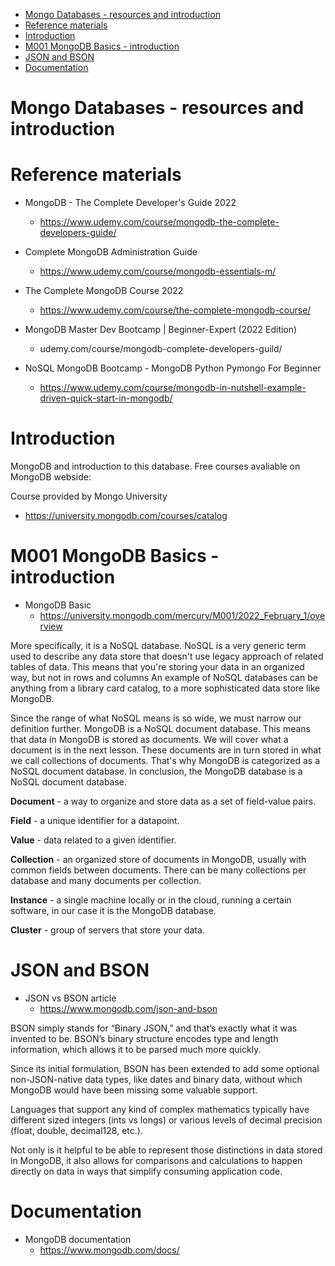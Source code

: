 

<!-- TOC -->

- [Mongo Databases - resources and introduction](#mongo-databases---resources-and-introduction)
- [Reference materials](#reference-materials)
- [Introduction](#introduction)
- [M001 MongoDB Basics - introduction](#m001-mongodb-basics---introduction)
- [JSON and BSON](#json-and-bson)
- [Documentation](#documentation)

<!-- /TOC -->

# Mongo Databases - resources and introduction

# Reference materials

- MongoDB - The Complete Developer's Guide 2022
  - https://www.udemy.com/course/mongodb-the-complete-developers-guide/

- Complete MongoDB Administration Guide
  - https://www.udemy.com/course/mongodb-essentials-m/

- The Complete MongoDB Course 2022
  - https://www.udemy.com/course/the-complete-mongodb-course/

- MongoDB Master Dev Bootcamp | Beginner-Expert (2022 Edition)
  - udemy.com/course/mongodb-complete-developers-guild/

- NoSQL MongoDB Bootcamp - MongoDB Python Pymongo For Beginner
  - https://www.udemy.com/course/mongodb-in-nutshell-example-driven-quick-start-in-mongodb/


# Introduction


MongoDB and introduction to this database. Free courses avaliable on MongoDB webside: 


Course provided by Mongo University
  - https://university.mongodb.com/courses/catalog


# M001 MongoDB Basics - introduction

- MongoDB Basic
    - https://university.mongodb.com/mercury/M001/2022_February_1/overview


More specifically, it is a NoSQL database. NoSQL is a very generic term used to describe any data store that doesn't use legacy approach of related tables of data. This means that you're storing your data in an organized way, but not in rows and columns An example of NoSQL databases can be anything from a library card catalog, to a more sophisticated data store like MongoDB.

Since the range of what NoSQL means is so wide, we must narrow our definition further. MongoDB is a NoSQL document database. This means that data in MongoDB is stored as documents. We will cover what a document is in the next lesson. These documents are in turn stored in what we call collections of documents. That's why MongoDB is categorized as a NoSQL document database. In conclusion, the MongoDB database is a NoSQL document database.



**Document** - a way to organize and store data as a set of field-value pairs.

**Field** - a unique identifier for a datapoint.

**Value** - data related to a given identifier.

**Collection** - an organized store of documents in MongoDB, usually with common fields between documents. There can be many collections per database and many documents per collection.

**Instance** - a single machine locally or in the cloud, running a certain software, in our case it is the MongoDB database.

**Cluster** - group of servers that store your data.


# JSON and BSON

- JSON vs BSON article
    - https://www.mongodb.com/json-and-bson


BSON simply stands for “Binary JSON,” and that’s exactly what it was invented to be. BSON’s binary structure encodes type and length information, which allows it to be parsed much more quickly.

Since its initial formulation, BSON has been extended to add some optional non-JSON-native data types, like dates and binary data, without which MongoDB would have been missing some valuable support.

Languages that support any kind of complex mathematics typically have different sized integers (ints vs longs) or various levels of decimal precision (float, double, decimal128, etc.).

Not only is it helpful to be able to represent those distinctions in data stored in MongoDB, it also allows for comparisons and calculations to happen directly on data in ways that simplify consuming application code.


# Documentation

- MongoDB documentation
    - https://www.mongodb.com/docs/


